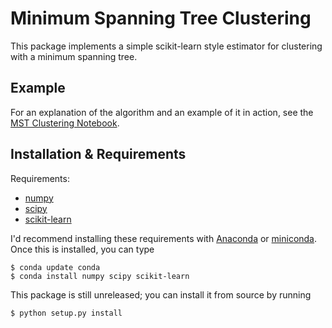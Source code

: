 # Minimum Spanning Tree Clustering

This package implements a simple scikit-learn style estimator for clustering
with a minimum spanning tree.

## Example

For an explanation of the algorithm and an example of it in action, see the [MST Clustering Notebook](http://nbviewer.jupyter.org/github/jakevdp/mst_clustering/blob/master/MSTClustering.ipynb).

## Installation & Requirements

Requirements:

- [numpy](http://numpy.org)
- [scipy](http://scipy.org)
- [scikit-learn](http://scikit-learn.org)

I'd recommend installing these requirements with [Anaconda](https://www.continuum.io/downloads) or [miniconda](http://conda.pydata.org/miniconda.html). Once this is installed, you can type

```
$ conda update conda
$ conda install numpy scipy scikit-learn
```

This package is still unreleased; you can install it from source by running

```
$ python setup.py install
```